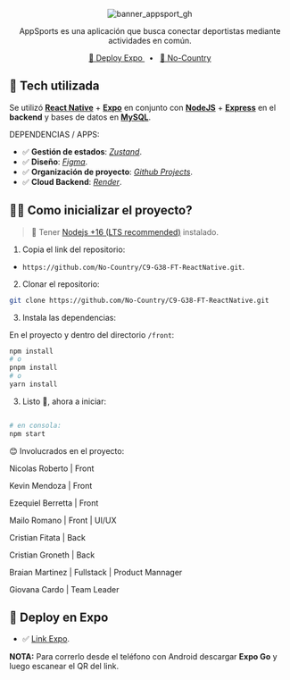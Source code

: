 <div align="center">


![banner_appsport_gh](https://user-images.githubusercontent.com/87555292/222887556-46bbdee8-236b-43eb-bae7-b8eac87cf56e.jpg)


<p>AppSports es una aplicación que busca conectar deportistas mediante actividades en común.</p>

<a href="https://expo.dev/@ezequielmatiasb/no-sports?serviceType=classic&distribution=expo-go">🚀 Deploy Expo </a>
<span>&nbsp;&nbsp;•&nbsp;&nbsp;</span>
<a href="https://www.nocountry.tech/">🧩 No-Country </a>

</div>

## 🦾 Tech utilizada

Se utilizó [**React Native**](https://reactnative.dev/) + [**Expo**](https://expo.dev/) en conjunto con [**NodeJS**](https://nodejs.org/en/) + [**Express**](https://www.npmjs.com/package/express) en el **backend** y bases de datos en [**MySQL**](https://www.mysql.com/).

DEPENDENCIAS / APPS:   

- ✅ **Gestión de estados**: [*Zustand*](https://github.com/pmndrs/zustand).
- ✅ **Diseño**: [*Figma*](https://figma.com).
- ✅ **Organización de proyecto**: [*Github Projects*](https://docs.github.com/en/issues/planning-and-tracking-with-projects/creating-projects/creating-a-project).
- ✅ **Cloud Backend**: [*Render*](https://render.com/).



## 👨‍🚀 Como inicializar el proyecto?

> 🚧 Tener [Nodejs +16 (LTS recommended)](https://nodejs.org/en/) instalado.

1. Copia el link del repositorio:

- `https://github.com/No-Country/C9-G38-FT-ReactNative.git`.

2. Clonar el repositorio:

```bash
git clone https://github.com/No-Country/C9-G38-FT-ReactNative.git
```

3. Instala las dependencias:

En el proyecto y dentro del directorio `/front`:

```bash
npm install
# o
pnpm install
# o
yarn install
```


3. Listo 🥳, ahora a iniciar:

```bash

# en consola:
npm start

```

😊 Involucrados en el proyecto:



Nicolas Roberto | Front

Kevin Mendoza | Front

Ezequiel Berretta | Front  

Mailo Romano | Front | UI/UX

Cristian Fitata | Back 

Cristian Groneth | Back 

Braian Martinez | Fullstack | Product Mannager

Giovana Cardo | Team Leader







<p></p>

## 🎉 Deploy en Expo

- ✅ [Link Expo](https://expo.dev/@ezequielmatiasb/no-sports?serviceType=classic&distribution=expo-go).

**NOTA:** Para correrlo desde el teléfono con Android descargar **Expo Go** y luego escanear el QR del link.


